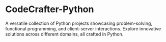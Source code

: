 # CodeCrafter-Python
A versatile collection of Python projects showcasing problem-solving, functional programming, and client-server interactions. Explore innovative solutions across different domains, all crafted in Python.
